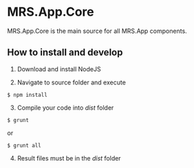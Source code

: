 # MRS.App.Core

MRS.App.Core is the main source for all MRS.App components.

## How to install and develop

1. Download and install NodeJS

2. Navigate to source folder and execute
```
$ npm install
```

3. Compile your code into *dist* folder
```
$ grunt
```
or
```
$ grunt all
```

4. Result files must be in the *dist* folder 



